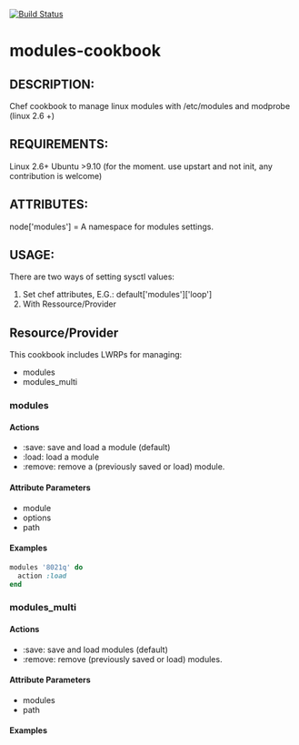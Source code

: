 [![Build Status](https://travis-ci.org/Youscribe/modules-cookbook.svg?branch=master)](https://travis-ci.org/Youscribe/modules-cookbook)
# modules-cookbook

## DESCRIPTION:
Chef cookbook to manage linux modules with /etc/modules and modprobe (linux 2.6 +)

## REQUIREMENTS:

Linux 2.6+
Ubuntu >9.10 (for the moment. use upstart and not init, any contribution is welcome)

## ATTRIBUTES:
node['modules'] = A namespace for modules settings.

## USAGE:
There are two ways of setting sysctl values:
1. Set chef attributes, E.G.:
   default['modules']['loop']
2. With Ressource/Provider

## Resource/Provider

This cookbook includes LWRPs for managing:
* modules
* modules_multi

### modules

#### Actions

- :save: save and load a module (default)
- :load: load a module
- :remove: remove a (previously saved or load) module.

#### Attribute Parameters

- module
- options
- path


#### Examples

```ruby
modules '8021q' do
  action :load
end
```

### modules_multi

#### Actions

- :save: save and load modules (default)
- :remove: remove (previously saved or load) modules.

#### Attribute Parameters

- modules
- path

#### Examples
